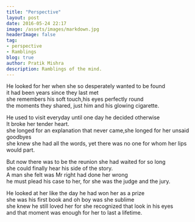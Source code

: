 ```yaml
---
title: "Perspective"
layout: post
date: 2016-05-24 22:17
image: /assets/images/markdown.jpg
headerImage: false
tag:
- perspective
- Ramblings
blog: true
author: Pratik Mishra
description: Ramblings of the mind.
---
```


He looked for her when she so desperately wanted to be found  
it had been years since they last met  
she remembers his soft touch,his eyes perfectly round  
the moments they shared, just him and his glowing cigarette.

He used to visit everyday until one day he decided otherwise  
It broke her tender heart.  
she longed for an explanation that never came,she longed for her unsaid goodbyes  
she knew she had all the words, yet there was no one for whom her lips would part.

But now there was to be the reunion she had waited for so long  
she could finally hear his side of the story.  
A man she felt was Mr right had done her wrong  
he must plead his case to her, for she was the judge and the jury.

He looked at her like the day he had won her as a prize  
she was his first book and oh boy was she sublime  
she knew he still loved her for she recognized that look in his eyes  
and that moment was enough for her to last a lifetime.
